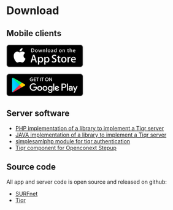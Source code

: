 # Download

## Mobile clients
[![iOS](./img/ios.png)](https://apps.apple.com/us/app/tiqr/id430838214?ls=1)

[![Android](./img/android.png)](https://play.google.com/store/apps/details?id=org.tiqr.authenticator&hl=en)

## Server software


- [PHP implementation of a library to implement a Tiqr server](https://github.com/SURFnet/tiqr-server-libphp)
- [JAVA implementation of a library to implement a Tiqr server](https://github.com/Tiqr/tiqr-java-connector)
- [simplesamlphp module for tiqr authentication](https://github.com/SURFnet/simplesamlphp-module-authtiqr)
- [Tiqr component for Openconext Stepup ](https://github.com/orgs/openconext/repositories?language=&q=tiqr&sort=&type=all)

## Source code

All app and server code is open source and released on github:

- [SURFnet](https://github.com/orgs/SURFnet/repositories?language=&q=tiqr&sort=&type=all)
- [Tiqr](https://github.com/Tiqr)







